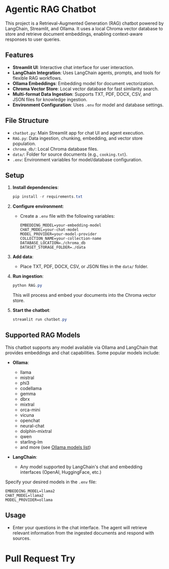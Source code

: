 # Agentic RAG Chatbot

This project is a Retrieval-Augmented Generation (RAG) chatbot powered by LangChain, Streamlit, and Ollama. It uses a local Chroma vector database to store and retrieve document embeddings, enabling context-aware responses to user queries.

## Features
- **Streamlit UI**: Interactive chat interface for user interaction.
- **LangChain Integration**: Uses LangChain agents, prompts, and tools for flexible RAG workflows.
- **Ollama Embeddings**: Embedding model for document vectorization.
- **Chroma Vector Store**: Local vector database for fast similarity search.
- **Multi-format Data Ingestion**: Supports TXT, PDF, DOCX, CSV, and JSON files for knowledge ingestion.
- **Environment Configuration**: Uses `.env` for model and database settings.

## File Structure
- `chatbot.py`: Main Streamlit app for chat UI and agent execution.
- `RAG.py`: Data ingestion, chunking, embedding, and vector store population.
- `chroma_db/`: Local Chroma database files.
- `data/`: Folder for source documents (e.g., `cooking.txt`).
- `.env`: Environment variables for model/database configuration.

## Setup
1. **Install dependencies**:
   ```powershell
   pip install -r requirements.txt
   ```
2. **Configure environment**:
   - Create a `.env` file with the following variables:
     ```env
     EMBEDDING_MODEL=your-embedding-model
     CHAT_MODEL=your-chat-model
     MODEL_PROVIDER=your-model-provider
     COLLECTION_NAME=your-collection-name
     DATABASE_LOCATION=./chroma_db
     DATASET_STORAGE_FOLDER=./data
     ```
3. **Add data**:
   - Place TXT, PDF, DOCX, CSV, or JSON files in the `data/` folder.

4. **Run ingestion**:
   ```powershell
   python RAG.py
   ```
   This will process and embed your documents into the Chroma vector store.

5. **Start the chatbot**:
   ```powershell
   streamlit run chatbot.py
   ```


## Supported RAG Models
This chatbot supports any model available via Ollama and LangChain that provides embeddings and chat capabilities. Some popular models include:

- **Ollama**:
   - llama
   - mistral
   - phi3
   - codellama
   - gemma
   - dbrx
   - mixtral
   - orca-mini
   - vicuna
   - openchat
   - neural-chat
   - dolphin-mixtral
   - qwen
   - starling-lm
   - and more (see [Ollama models list](https://ollama.com/library))

- **LangChain**:
   - Any model supported by LangChain's chat and embedding interfaces (OpenAI, HuggingFace, etc.)

Specify your desired models in the `.env` file:
```env
EMBEDDING_MODEL=llama2
CHAT_MODEL=llama2
MODEL_PROVIDER=ollama
```

## Usage
- Enter your questions in the chat interface. The agent will retrieve relevant information from the ingested documents and respond with sources.

# Pull Request Try 